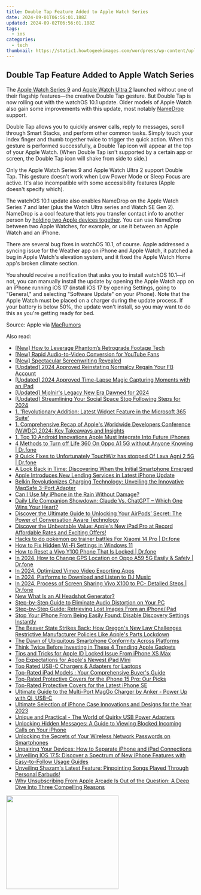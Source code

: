 ```yaml
---
title: Double Tap Feature Added to Apple Watch Series
date: 2024-09-01T06:56:01.188Z
updated: 2024-09-02T06:56:01.188Z
tags:
  - ios
categories:
  - tech
thumbnail: https://static1.howtogeekimages.com/wordpress/wp-content/uploads/wm/2023/10/53213258883_bbc5534fec_o-1.jpg
---
```


## Double Tap Feature Added to Apple Watch Series

The [Apple Watch Series 9](https://facebook-video-recording.techidaily.com/demystifying-the-symbolism-of-a-blue-marker-in-facebook-chats/) and [Apple Watch Ultra 2](https://youtube-help.techidaily.com/new-mastering-your-youtube-pinpointing-a-specialized-audience/) launched without one of their flagship features—the creative Double Tap gesture. But Double Tap is now rolling out with the watchOS 10.1 update. Older models of Apple Watch also gain some improvements with this update, most notably [NameDrop](https://visual-screen-recording.techidaily.com/new-revolutionize-virtual-participation-with-top-10-free-recorder-software/) support.

 Double Tap allows you to quickly answer calls, reply to messages, scroll through Smart Stacks, and perform other common tasks. Simply touch your index finger and thumb together twice to trigger the quick action. When this gesture is performed successfully, a Double Tap icon will appear at the top of your Apple Watch. (When Double Tap isn't supported by a certain app or screen, the Double Tap icon will shake from side to side.)

 Only the Apple Watch Series 9 and Apple Watch Ultra 2 support Double Tap. This gesture doesn't work when Low Power Mode or Sleep Focus are active. It's also incompatible with some accessibility features (Apple doesn't specify which).

 The watchOS 10.1 update also enables NameDrop on the Apple Watch Series 7 and later (plus the Watch Ultra series and Watch SE Gen 2). NameDrop is a cool feature that lets you transfer contact info to another person by [holding two Apple devices together](https://visual-screen-recording.techidaily.com/new-revolutionize-virtual-participation-with-top-10-free-recorder-software/). You can use NameDrop between two Apple Watches, for example, or use it between an Apple Watch and an iPhone.

 There are several bug fixes in watchOS 10.1, of course. Apple addressed a syncing issue for the Weather app on iPhone and Apple Watch, it patched a bug in Apple Watch's elevation system, and it fixed the Apple Watch Home app's broken climate section.

 You should receive a notification that asks you to install watchOS 10.1—if not, you can manually install the update by opening the Apple Watch app on an iPhone running iOS 17 (install iOS 17 by opening Settings, going to "General," and selecting "Software Update" on your iPhone). Note that the Apple Watch must be placed on a charger during the update process. If your battery is below 50%, the update won't install, so you may want to do this as you're getting ready for bed.

 Source: Apple via [MacRumors](https://www.macrumors.com/2023/10/25/apple-releases-watchos-10-1/)

<ins class="adsbygoogle"
     style="display:block"
     data-ad-format="autorelaxed"
     data-ad-client="ca-pub-7571918770474297"
     data-ad-slot="1223367746"></ins>



<ins class="adsbygoogle"
     style="display:block"
     data-ad-client="ca-pub-7571918770474297"
     data-ad-slot="8358498916"
     data-ad-format="auto"
     data-full-width-responsive="true"></ins>

<span class="atpl-alsoreadstyle">Also read:</span>
<div><ul>
<li><a href="https://some-knowledge.techidaily.com/new-how-to-leverage-phantoms-retrograde-footage-tech/"><u>[New] How to Leverage Phantom’s Retrograde Footage Tech</u></a></li>
<li><a href="https://youtube-help.techidaily.com/new-rapid-audio-to-video-conversion-for-youtube-fans/"><u>[New] Rapid Audio-to-Video Conversion for YouTube Fans</u></a></li>
<li><a href="https://extra-skills.techidaily.com/new-spectacular-screenwriting-revealed/"><u>[New] Spectacular Screenwriting Revealed</u></a></li>
<li><a href="https://facebook-clips.techidaily.com/updated-2024-approved-reinstating-normalcy-regain-your-fb-account/"><u>[Updated] 2024 Approved  Reinstating Normalcy  Regain Your FB Account</u></a></li>
<li><a href="https://video-screen-grab.techidaily.com/updated-2024-approved-time-lapse-magic-capturing-moments-with-an-ipad/"><u>[Updated] 2024 Approved  Time-Lapse Magic  Capturing Moments with an iPad</u></a></li>
<li><a href="https://remote-screen-capture.techidaily.com/updated-mjolnirs-legacy-new-era-dawned-for-2024/"><u>[Updated] Mjolnir's Legacy  New Era Dawned for 2024</u></a></li>
<li><a href="https://instagram-clips.techidaily.com/updated-streamlining-your-social-space-stop-following-steps-for-2024/"><u>[Updated] Streamlining Your Social Space  Stop Following Steps for 2024</u></a></li>
<li><a href="https://os-tips.techidaily.com/1-revolutionary-addition-latest-widget-feature-in-the-microsoft-365-suite/"><u>1. 'Revolutionary Addition: Latest Widget Feature in the Microsoft 365 Suite'</u></a></li>
<li><a href="https://os-tips.techidaily.com/1-comprehensive-recap-of-apples-worldwide-developers-conference-wwdc-2024-key-takeaways-and-insights/"><u>1. Comprehensive Recap of Apple's Worldwide Developers Conference (WWDC) 2024: Key Takeaways and Insights</u></a></li>
<li><a href="https://os-tips.techidaily.com/1-top-10-android-innovations-apple-must-integrate-into-future-iphones/"><u>1. Top 10 Android Innovations Apple Must Integrate Into Future iPhones</u></a></li>
<li><a href="https://location-fake.techidaily.com/4-methods-to-turn-off-life-360-on-oppo-a1-5g-without-anyone-knowing-drfone-by-drfone-virtual-android/"><u>4 Methods to Turn off Life 360 On Oppo A1 5G without Anyone Knowing | Dr.fone</u></a></li>
<li><a href="https://howto.techidaily.com/9-quick-fixes-to-unfortunately-touchwiz-has-stopped-of-lava-agni-2-5g-drfone-by-drfone-fix-android-problems-fix-android-problems/"><u>9 Quick Fixes to Unfortunately TouchWiz has stopped Of Lava Agni 2 5G | Dr.fone</u></a></li>
<li><a href="https://os-tips.techidaily.com/a-look-back-in-time-discovering-when-the-initial-smartphone-emerged/"><u>A Look Back in Time: Discovering When the Initial Smartphone Emerged</u></a></li>
<li><a href="https://os-tips.techidaily.com/apple-introduces-new-lending-services-in-latest-iphone-update/"><u>Apple Introduces New Lending Services in Latest iPhone Update</u></a></li>
<li><a href="https://os-tips.techidaily.com/belkin-revolutionizes-charging-technology-unveiling-the-innovative-magsafe-3-port-adapter/"><u>Belkin Revolutionizes Charging Technology: Unveiling the Innovative MagSafe 3-Port Adapter</u></a></li>
<li><a href="https://os-tips.techidaily.com/can-i-use-my-iphone-in-the-rain-without-damage/"><u>Can I Use My iPhone in the Rain Without Damage?</u></a></li>
<li><a href="https://os-tips.techidaily.com/daily-life-companion-showdown-claude-vs-chatgpt-which-one-wins-your-heart/"><u>Daily Life Companion Showdown: Claude Vs. ChatGPT – Which One Wins Your Heart?</u></a></li>
<li><a href="https://os-tips.techidaily.com/discover-the-ultimate-guide-to-unlocking-your-airpods-secret-the-power-of-conversation-aware-technology/"><u>Discover the Ultimate Guide to Unlocking Your AirPods’ Secret: The Power of Conversation Aware Technology</u></a></li>
<li><a href="https://os-tips.techidaily.com/discover-the-unbeatable-value-apples-new-ipad-pro-at-record-affordable-rates-and-exciting-offers/"><u>Discover the Unbeatable Value: Apple's New iPad Pro at Record Affordable Rates and Exciting Offers!</u></a></li>
<li><a href="https://android-pokemon-go.techidaily.com/hacks-to-do-pokemon-go-trainer-battles-for-xiaomi-14-pro-drfone-by-drfone-virtual-android/"><u>Hacks to do pokemon go trainer battles For Xiaomi 14 Pro | Dr.fone</u></a></li>
<li><a href="https://win-howtos.techidaily.com/how-to-fix-hidden-wi-fi-settings-in-windows-11/"><u>How to Fix Hidden Wi-Fi Settings in Windows 11</u></a></li>
<li><a href="https://techidaily.com/how-to-reset-a-vivo-y100-phone-that-is-locked-drfone-by-drfone-reset-android-reset-android/"><u>How to Reset a Vivo Y100 Phone That Is Locked | Dr.fone</u></a></li>
<li><a href="https://location-social.techidaily.com/in-2024-how-to-change-gps-location-on-oppo-a59-5g-easily-and-safely-drfone-by-drfone-virtual-android/"><u>In 2024, How to Change GPS Location on Oppo A59 5G Easily & Safely | Dr.fone</u></a></li>
<li><a href="https://vimeo-videos.techidaily.com/in-2024-optimized-vimeo-video-exporting-apps/"><u>In 2024, Optimized Vimeo Video Exporting Apps</u></a></li>
<li><a href="https://sound-tweaking.techidaily.com/in-2024-platforms-to-download-and-listen-to-dj-music/"><u>In 2024, Platforms to Download and Listen to DJ Music</u></a></li>
<li><a href="https://screen-mirror.techidaily.com/in-2024-process-of-screen-sharing-vivo-x100-to-pc-detailed-steps-drfone-by-drfone-android/"><u>In 2024, Process of Screen Sharing Vivo X100 to PC- Detailed Steps | Dr.fone</u></a></li>
<li><a href="https://ai-voice-clone.techidaily.com/new-what-is-an-ai-headshot-generator/"><u>New What Is an AI Headshot Generator?</u></a></li>
<li><a href="https://sound-issues.techidaily.com/step-by-step-guide-to-eliminate-audio-distortion-on-your-pc/"><u>Step-by-Step Guide to Eliminate Audio Distortion on Your PC</u></a></li>
<li><a href="https://os-tips.techidaily.com/step-by-step-guide-retrieving-lost-images-from-an-iphoneipad/"><u>Step-by-Step Guide: Retrieving Lost Images From an iPhone/iPad</u></a></li>
<li><a href="https://os-tips.techidaily.com/stop-your-iphone-from-being-easily-found-disable-discovery-settings-instantly/"><u>Stop Your iPhone From Being Easily Found: Disable Discovery Settings Instantly</u></a></li>
<li><a href="https://os-tips.techidaily.com/the-beaver-state-strikes-back-how-oregons-new-law-challenges-restrictive-manufacturer-policies-like-apples-parts-lockdown/"><u>The Beaver State Strikes Back: How Oregon's New Law Challenges Restrictive Manufacturer Policies Like Apple's Parts Lockdown</u></a></li>
<li><a href="https://os-tips.techidaily.com/the-dawn-of-ubiquitous-smartphone-conformity-across-platforms/"><u>The Dawn of Ubiquitous Smartphone Conformity Across Platforms</u></a></li>
<li><a href="https://os-tips.techidaily.com/think-twice-before-investing-in-these-4-trending-apple-gadgets/"><u>Think Twice Before Investing in These 4 Trending Apple Gadgets</u></a></li>
<li><a href="https://apple-account.techidaily.com/tips-and-tricks-for-apple-id-locked-issue-from-iphone-xs-max-by-drfone-ios/"><u>Tips and Tricks for Apple ID Locked Issue From iPhone XS Max</u></a></li>
<li><a href="https://os-tips.techidaily.com/top-expectations-for-apples-newest-ipad-mini/"><u>Top Expectations for Apple's Newest iPad Mini</u></a></li>
<li><a href="https://os-tips.techidaily.com/top-rated-usb-c-chargers-and-adapters-for-laptops/"><u>Top Rated USB-C Chargers & Adapters for Laptops</u></a></li>
<li><a href="https://os-tips.techidaily.com/top-rated-ipad-models-your-comprehensive-buyers-guide/"><u>Top-Rated iPad Models : Your Comprehensive Buyer's Guide</u></a></li>
<li><a href="https://os-tips.techidaily.com/top-rated-protective-covers-for-the-iphone-15-pro-our-picks/"><u>Top-Rated Protective Covers for the iPhone 15 Pro: Our Picks</u></a></li>
<li><a href="https://os-tips.techidaily.com/top-rated-protective-covers-for-the-latest-iphone-se/"><u>Top-Rated Protective Covers for the Latest iPhone SE</u></a></li>
<li><a href="https://os-tips.techidaily.com/ultimate-guide-to-the-multi-port-maggo-charger-by-anker-power-up-with-qi-usb-c/"><u>Ultimate Guide to the Multi-Port MagGo Charger by Anker - Power Up with Qi, USB-C</u></a></li>
<li><a href="https://os-tips.techidaily.com/ultimate-selection-of-iphone-case-innovations-and-designs-for-the-year-2023/"><u>Ultimate Selection of iPhone Case Innovations and Designs for the Year 2023</u></a></li>
<li><a href="https://os-tips.techidaily.com/unique-and-practical-the-world-of-quirky-usb-power-adapters/"><u>Unique and Practical - The World of Quirky USB Power Adapters</u></a></li>
<li><a href="https://os-tips.techidaily.com/unlocking-hidden-messages-a-guide-to-viewing-blocked-incoming-calls-on-your-iphone/"><u>Unlocking Hidden Messages: A Guide to Viewing Blocked Incoming Calls on Your iPhone</u></a></li>
<li><a href="https://os-tips.techidaily.com/unlocking-the-secrets-of-your-wireless-network-passwords-on-smartphones/"><u>Unlocking the Secrets of Your Wireless Network Passwords on Smartphones</u></a></li>
<li><a href="https://os-tips.techidaily.com/unpairing-your-devices-how-to-separate-iphone-and-ipad-connections/"><u>Unpairing Your Devices: How to Separate iPhone and iPad Connections</u></a></li>
<li><a href="https://os-tips.techidaily.com/unveiling-ios-175-discover-a-spectrum-of-new-iphone-features-with-easy-to-follow-usage-guides/"><u>Unveiling IOS 17.5: Discover a Spectrum of New iPhone Features with Easy-to-Follow Usage Guides</u></a></li>
<li><a href="https://os-tips.techidaily.com/unveiling-shazams-latest-feature-pinpointing-songs-played-through-personal-earbuds/"><u>Unveiling Shazam's Latest Feature: Pinpointing Songs Played Through Personal Earbuds!</u></a></li>
<li><a href="https://os-tips.techidaily.com/why-unsubscribing-from-apple-arcade-is-out-of-the-question-a-deep-dive-into-three-compelling-reasons/"><u>Why Unsubscribing From Apple Arcade Is Out of the Question: A Deep Dive Into Three Compelling Reasons</u></a></li>
</ul></div>

<!-- affiliate ads begin -->
<a href="https://printrendy.pxf.io/c/5597632/1453719/17020" target="_top" id="1453719"><img src="//a.impactradius-go.com/display-ad/17020-1453719" border="0" alt="" width="300" height="250"/></a><img height="0" width="0" src="https://imp.pxf.io/i/5597632/1453719/17020" style="position:absolute;visibility:hidden;" border="0" />
<!-- affiliate ads end -->